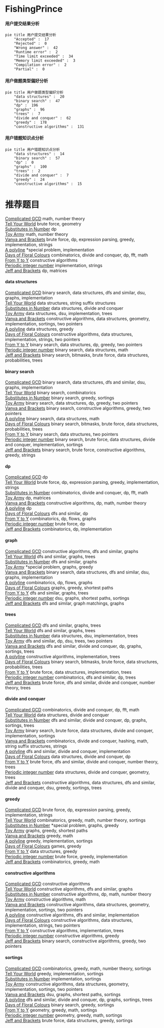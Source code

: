 # FishingPrince
<!-- tabs:start -->
#### **用户提交结果分析**

```mermaid
pie title 用户提交结果分析
    "Accepted" :  17
    "Rejected" :  0
    "Wrong answer" :  42
    "Runtime error" :  2
    "Time limit exceeded" :  34
    "Memory limit exceeded" :  3
    "Compilation error" :  2
    "Partial" :  0
```
#### **用户做题类型偏好分析**

```mermaid
pie title 用户做题类型偏好分析
    "data structures" :  20
    "binary search" :  47
    "dp" :  196
    "graphs" :  96
    "trees" :  7
    "divide and conquer" :  62
    "greedy" :  178
    "constructive algorithms" :  131
```
#### **用户错题知识点分析**

```mermaid
pie title 用户错题知识点分析
    "data structures" :  14
    "binary search" :  57
    "dp" :  0
    "graphs" :  100
    "trees" :  2
    "divide and conquer" :  7
    "greedy" :  24
    "constructive algorithms" :  15
```
<!-- tabs:end -->
# 推荐题目
[Complicated GCD](http://codeforces.com/problemset/problem/664/A)		math,
                        number theory		  
[Tell Your World](http://codeforces.com/problemset/problem/849/B)		brute force,
                        geometry		  
[Substitutes in Number](http://codeforces.com/problemset/problem/464/C)		dp		  
[Toy Army](http://codeforces.com/problemset/problem/84/A)		math,
                        number theory		  
[Vanya and Brackets](http://codeforces.com/problemset/problem/552/E)		brute force,
                        dp,
                        expression parsing,
                        greedy,
                        implementation,
                        strings		  
[A polyline](http://codeforces.com/problemset/problem/171/H)		*special problem,
                        implementation		  
[Days of Floral Colours](http://codeforces.com/problemset/problem/848/E)		combinatorics,
                        divide and conquer,
                        dp,
                        fft,
                        math		  
[From Y to Y](http://codeforces.com/problemset/problem/848/A)		constructive algorithms		  
[Periodic integer number](http://codeforces.com/problemset/problem/1219/C)		implementation,
                        strings		  
[Jeff and Brackets](https://codeforces.com/contest/352/problem/E)		dp,
                        matrices		  
<!-- tabs:start -->
#### **data structures**
[Complicated GCD](http://codeforces.com/problemset/problem/1419/F)		binary search,
                        data structures,
                        dfs and similar,
                        dsu,
                        graphs,
                        implementation		  
[Tell Your World](http://codeforces.com/problemset/problem/1037/H)		data structures,
                        string suffix structures		  
[Substitutes in Number](http://codeforces.com/problemset/problem/848/C)		data structures,
                        divide and conquer		  
[Toy Army](http://codeforces.com/problemset/problem/371/D)		data structures,
                        dsu,
                        implementation,
                        trees		  
[Vanya and Brackets](http://codeforces.com/problemset/problem/848/B)		constructive algorithms,
                        data structures,
                        geometry,
                        implementation,
                        sortings,
                        two pointers		  
[A polyline](https://codeforces.com/contest/1478/problem/E)		data structures,
                        greedy		  
[Days of Floral Colours](http://codeforces.com/problemset/problem/1381/A2)		constructive algorithms,
                        data structures,
                        implementation,
                        strings,
                        two pointers		  
[From Y to Y](http://codeforces.com/problemset/problem/1492/C)		binary search,
                        data structures,
                        dp,
                        greedy,
                        two pointers		  
[Periodic integer number](http://codeforces.com/problemset/problem/1490/G)		binary search,
                        data structures,
                        math		  
[Jeff and Brackets](http://codeforces.com/problemset/problem/1479/D)		binary search,
                        bitmasks,
                        brute force,
                        data structures,
                        probabilities,
                        trees		  
#### **binary search**
[Complicated GCD](http://codeforces.com/problemset/problem/1419/F)		binary search,
                        data structures,
                        dfs and similar,
                        dsu,
                        graphs,
                        implementation		  
[Tell Your World](http://codeforces.com/problemset/problem/201/E)		binary search,
                        combinatorics		  
[Substitutes in Number](http://codeforces.com/problemset/problem/1443/C)		binary search,
                        greedy,
                        sortings		  
[Toy Army](http://codeforces.com/problemset/problem/1492/C)		binary search,
                        data structures,
                        dp,
                        greedy,
                        two pointers		  
[Vanya and Brackets](http://codeforces.com/problemset/problem/1463/D)		binary search,
                        constructive algorithms,
                        greedy,
                        two pointers		  
[A polyline](http://codeforces.com/problemset/problem/1490/G)		binary search,
                        data structures,
                        math		  
[Days of Floral Colours](http://codeforces.com/problemset/problem/1479/D)		binary search,
                        bitmasks,
                        brute force,
                        data structures,
                        probabilities,
                        trees		  
[From Y to Y](http://codeforces.com/problemset/problem/1436/E)		binary search,
                        data structures,
                        two pointers		  
[Periodic integer number](http://codeforces.com/problemset/problem/1461/D)		binary search,
                        brute force,
                        data structures,
                        divide and conquer,
                        implementation,
                        sortings		  
[Jeff and Brackets](http://codeforces.com/problemset/problem/1493/C)		binary search,
                        brute force,
                        constructive algorithms,
                        greedy,
                        strings		  
#### **dp**
[Complicated GCD](http://codeforces.com/problemset/problem/464/C)		dp		  
[Tell Your World](http://codeforces.com/problemset/problem/552/E)		brute force,
                        dp,
                        expression parsing,
                        greedy,
                        implementation,
                        strings		  
[Substitutes in Number](http://codeforces.com/problemset/problem/848/E)		combinatorics,
                        divide and conquer,
                        dp,
                        fft,
                        math		  
[Toy Army](https://codeforces.com/contest/352/problem/E)		dp,
                        matrices		  
[Vanya and Brackets](http://codeforces.com/problemset/problem/546/D)		constructive algorithms,
                        dp,
                        math,
                        number theory		  
[A polyline](http://codeforces.com/problemset/problem/268/D)		dp		  
[Days of Floral Colours](http://codeforces.com/problemset/problem/316/B2)		dfs and similar,
                        dp		  
[From Y to Y](http://codeforces.com/problemset/problem/848/D)		combinatorics,
                        dp,
                        flows,
                        graphs		  
[Periodic integer number](http://codeforces.com/problemset/problem/316/D1)		brute force,
                        dp		  
[Jeff and Brackets](http://codeforces.com/problemset/problem/1272/C)		combinatorics,
                        dp,
                        implementation		  
#### **graph**
[Complicated GCD](http://codeforces.com/problemset/problem/1152/E)		constructive algorithms,
                        dfs and similar,
                        graphs		  
[Tell Your World](http://codeforces.com/problemset/problem/825/G)		dfs and similar,
                        graphs,
                        trees		  
[Substitutes in Number](http://codeforces.com/problemset/problem/1147/D)		dfs and similar,
                        graphs		  
[Toy Army](http://codeforces.com/problemset/problem/1346/D)		*special problem,
                        graphs,
                        greedy		  
[Vanya and Brackets](http://codeforces.com/problemset/problem/1419/F)		binary search,
                        data structures,
                        dfs and similar,
                        dsu,
                        graphs,
                        implementation		  
[A polyline](http://codeforces.com/problemset/problem/848/D)		combinatorics,
                        dp,
                        flows,
                        graphs		  
[Days of Floral Colours](http://codeforces.com/problemset/problem/360/E)		graphs,
                        greedy,
                        shortest paths		  
[From Y to Y](http://codeforces.com/problemset/problem/802/J)		dfs and similar,
                        graphs,
                        trees		  
[Periodic integer number](http://codeforces.com/problemset/problem/1081/D)		dsu,
                        graphs,
                        shortest paths,
                        sortings		  
[Jeff and Brackets](http://codeforces.com/problemset/problem/1510/C)		dfs and similar,
                        graph matchings,
                        graphs		  
#### **trees**
[Complicated GCD](http://codeforces.com/problemset/problem/825/G)		dfs and similar,
                        graphs,
                        trees		  
[Tell Your World](http://codeforces.com/problemset/problem/802/J)		dfs and similar,
                        graphs,
                        trees		  
[Substitutes in Number](http://codeforces.com/problemset/problem/371/D)		data structures,
                        dsu,
                        implementation,
                        trees		  
[Toy Army](http://codeforces.com/problemset/problem/516/D)		dfs and similar,
                        dp,
                        dsu,
                        trees,
                        two pointers		  
[Vanya and Brackets](http://codeforces.com/problemset/problem/613/D)		dfs and similar,
                        divide and conquer,
                        dp,
                        graphs,
                        sortings,
                        trees		  
[A polyline](http://codeforces.com/problemset/problem/1085/D)		constructive algorithms,
                        implementation,
                        trees		  
[Days of Floral Colours](http://codeforces.com/problemset/problem/1479/D)		binary search,
                        bitmasks,
                        brute force,
                        data structures,
                        probabilities,
                        trees		  
[From Y to Y](http://codeforces.com/problemset/problem/1511/C)		brute force,
                        data structures,
                        implementation,
                        trees		  
[Periodic integer number](http://codeforces.com/problemset/problem/1499/F)		combinatorics,
                        dfs and similar,
                        dp,
                        trees		  
[Jeff and Brackets](http://codeforces.com/problemset/problem/1491/E)		brute force,
                        dfs and similar,
                        divide and conquer,
                        number theory,
                        trees		  
#### **divide and conquer**
[Complicated GCD](http://codeforces.com/problemset/problem/848/E)		combinatorics,
                        divide and conquer,
                        dp,
                        fft,
                        math		  
[Tell Your World](http://codeforces.com/problemset/problem/848/C)		data structures,
                        divide and conquer		  
[Substitutes in Number](http://codeforces.com/problemset/problem/613/D)		dfs and similar,
                        divide and conquer,
                        dp,
                        graphs,
                        sortings,
                        trees		  
[Toy Army](http://codeforces.com/problemset/problem/1461/D)		binary search,
                        brute force,
                        data structures,
                        divide and conquer,
                        implementation,
                        sortings		  
[Vanya and Brackets](http://codeforces.com/problemset/problem/1466/G)		combinatorics,
                        divide and conquer,
                        hashing,
                        math,
                        string suffix structures,
                        strings		  
[A polyline](http://codeforces.com/problemset/problem/1490/D)		dfs and similar,
                        divide and conquer,
                        implementation		  
[Days of Floral Colours](https://codeforces.com/contest/1483/problem/C)		data structures,
                        divide and conquer,
                        dp		  
[From Y to Y](http://codeforces.com/problemset/problem/1491/E)		brute force,
                        dfs and similar,
                        divide and conquer,
                        number theory,
                        trees		  
[Periodic integer number](http://codeforces.com/problemset/problem/1303/G)		data structures,
                        divide and conquer,
                        geometry,
                        trees		  
[Jeff and Brackets](http://codeforces.com/problemset/problem/1494/D)		constructive algorithms,
                        data structures,
                        dfs and similar,
                        divide and conquer,
                        dsu,
                        greedy,
                        sortings,
                        trees		  
#### **greedy**
[Complicated GCD](http://codeforces.com/problemset/problem/552/E)		brute force,
                        dp,
                        expression parsing,
                        greedy,
                        implementation,
                        strings		  
[Tell Your World](http://codeforces.com/problemset/problem/840/A)		combinatorics,
                        greedy,
                        math,
                        number theory,
                        sortings		  
[Substitutes in Number](http://codeforces.com/problemset/problem/1346/D)		*special problem,
                        graphs,
                        greedy		  
[Toy Army](http://codeforces.com/problemset/problem/360/E)		graphs,
                        greedy,
                        shortest paths		  
[Vanya and Brackets](http://codeforces.com/problemset/problem/402/A)		greedy,
                        math		  
[A polyline](http://codeforces.com/problemset/problem/847/K)		greedy,
                        implementation,
                        sortings		  
[Days of Floral Colours](https://codeforces.com/contest/1496/problem/D)		games,
                        greedy		  
[From Y to Y](https://codeforces.com/contest/1478/problem/E)		data structures,
                        greedy		  
[Periodic integer number](http://codeforces.com/problemset/problem/815/A)		brute force,
                        greedy,
                        implementation		  
[Jeff and Brackets](http://codeforces.com/problemset/problem/1326/C)		combinatorics,
                        greedy,
                        math		  
#### **constructive algorithms**
[Complicated GCD](http://codeforces.com/problemset/problem/848/A)		constructive algorithms		  
[Tell Your World](http://codeforces.com/problemset/problem/1152/E)		constructive algorithms,
                        dfs and similar,
                        graphs		  
[Substitutes in Number](http://codeforces.com/problemset/problem/546/D)		constructive algorithms,
                        dp,
                        math,
                        number theory		  
[Toy Army](http://codeforces.com/problemset/problem/1136/B)		constructive algorithms,
                        math		  
[Vanya and Brackets](http://codeforces.com/problemset/problem/848/B)		constructive algorithms,
                        data structures,
                        geometry,
                        implementation,
                        sortings,
                        two pointers		  
[A polyline](http://codeforces.com/problemset/problem/316/F3)		constructive algorithms,
                        dfs and similar,
                        implementation		  
[Days of Floral Colours](http://codeforces.com/problemset/problem/1381/A2)		constructive algorithms,
                        data structures,
                        implementation,
                        strings,
                        two pointers		  
[From Y to Y](http://codeforces.com/problemset/problem/1085/D)		constructive algorithms,
                        implementation,
                        trees		  
[Periodic integer number](http://codeforces.com/problemset/problem/1493/A)		constructive algorithms,
                        greedy		  
[Jeff and Brackets](http://codeforces.com/problemset/problem/1463/D)		binary search,
                        constructive algorithms,
                        greedy,
                        two pointers		  
#### **sortings**
[Complicated GCD](http://codeforces.com/problemset/problem/840/A)		combinatorics,
                        greedy,
                        math,
                        number theory,
                        sortings		  
[Tell Your World](http://codeforces.com/problemset/problem/847/K)		greedy,
                        implementation,
                        sortings		  
[Substitutes in Number](http://codeforces.com/problemset/problem/670/C)		implementation,
                        sortings		  
[Toy Army](http://codeforces.com/problemset/problem/848/B)		constructive algorithms,
                        data structures,
                        geometry,
                        implementation,
                        sortings,
                        two pointers		  
[Vanya and Brackets](http://codeforces.com/problemset/problem/1081/D)		dsu,
                        graphs,
                        shortest paths,
                        sortings		  
[A polyline](http://codeforces.com/problemset/problem/613/D)		dfs and similar,
                        divide and conquer,
                        dp,
                        graphs,
                        sortings,
                        trees		  
[Days of Floral Colours](http://codeforces.com/problemset/problem/1443/C)		binary search,
                        greedy,
                        sortings		  
[From Y to Y](https://codeforces.com/contest/1496/problem/C)		geometry,
                        greedy,
                        math,
                        sortings		  
[Periodic integer number](http://codeforces.com/problemset/problem/1495/A)		geometry,
                        greedy,
                        math,
                        sortings		  
[Jeff and Brackets](http://codeforces.com/problemset/problem/1497/A)		brute force,
                        data structures,
                        greedy,
                        sortings		  
<!-- tabs:end -->
